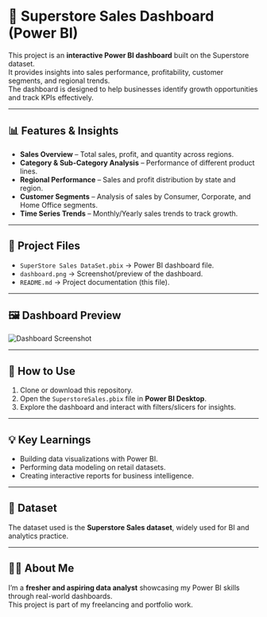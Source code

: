 # 🛒 Superstore Sales Dashboard (Power BI)

This project is an **interactive Power BI dashboard** built on the Superstore dataset.  
It provides insights into sales performance, profitability, customer segments, and regional trends.  
The dashboard is designed to help businesses identify growth opportunities and track KPIs effectively.  

---

## 📊 Features & Insights

- **Sales Overview** – Total sales, profit, and quantity across regions.  
- **Category & Sub-Category Analysis** – Performance of different product lines.  
- **Regional Performance** – Sales and profit distribution by state and region.  
- **Customer Segments** – Analysis of sales by Consumer, Corporate, and Home Office segments.  
- **Time Series Trends** – Monthly/Yearly sales trends to track growth.  

---

## 📂 Project Files

- `SuperStore Sales DataSet.pbix` → Power BI dashboard file.  
- `dashboard.png` → Screenshot/preview of the dashboard.  
- `README.md` → Project documentation (this file).  

---

## 🖼️ Dashboard Preview

![Dashboard Screenshot](dashboard.png)

---

## 🚀 How to Use

1. Clone or download this repository.  
2. Open the `SuperstoreSales.pbix` file in **Power BI Desktop**.  
3. Explore the dashboard and interact with filters/slicers for insights.  

---

## 💡 Key Learnings

- Building data visualizations with Power BI.  
- Performing data modeling on retail datasets.  
- Creating interactive reports for business intelligence.  

---

## 🔗 Dataset

The dataset used is the **Superstore Sales dataset**, widely used for BI and analytics practice.  

---

## 👩‍💻 About Me

I’m a **fresher and aspiring data analyst** showcasing my Power BI skills through real-world dashboards.  
This project is part of my freelancing and portfolio work.  

